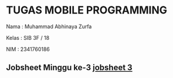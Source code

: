 # TUGAS MOBILE PROGRAMMING

Nama    : Muhammad Abhinaya Zurfa

Kelas   : SIB 3F / 18

NIM     : 2341760186 

## Jobsheet Minggu ke-3 [jobsheet 3](https://github.com/abhixyz1/MOBILE-SEMESTER-5/tree/master/week-3)


